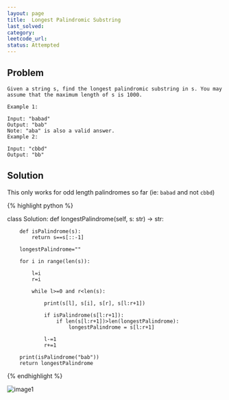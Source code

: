 ```yaml
---
layout: page
title:  Longest Palindromic Substring
last_solved: 
category: 
leetcode_url: 
status: Attempted
---
```


Problem
-------

```
Given a string s, find the longest palindromic substring in s. You may assume that the maximum length of s is 1000.

Example 1:

Input: "babad"
Output: "bab"
Note: "aba" is also a valid answer.
Example 2:

Input: "cbbd"
Output: "bb"

```

Solution
----------

This only works for odd length palindromes so far (ie: ```babad``` and not ```cbbd```)

{% highlight python %}

class Solution:
    def longestPalindrome(self, s: str) -> str:
        
        def isPalindrome(s):
            return s==s[::-1]
        
        longestPalindrome=""
        
        for i in range(len(s)):
            
            l=i
            r=i
            
            while l>=0 and r<len(s):

                print(s[l], s[i], s[r], s[l:r+1])
                
                if isPalindrome(s[l:r+1]):
                    if len(s[l:r+1])>len(longestPalindrome):
                        longestPalindrome = s[l:r+1]

                l-=1
                r+=1
        
        print(isPalindrome("bab"))
        return longestPalindrome

{% endhighlight %}


![image1]()